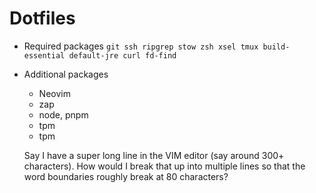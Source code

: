 # Dotfiles

- Required packages `git ssh ripgrep stow zsh xsel tmux build-essential default-jre curl fd-find`
- Additional packages

  - Neovim
  - zap
  - node, pnpm
  - tpm
  - tpm

  Say I have a super long line in the VIM editor (say around 300+ characters). How would I break that up into multiple lines so that the word boundaries roughly break at 80 characters?
